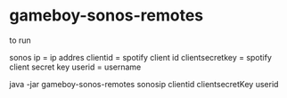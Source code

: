 # gameboy-sonos-remotes

to run

sonos ip = ip addres
clientid = spotify client id
clientsecretkey = spotify client secret key
userid = username


java -jar gameboy-sonos-remotes sonosip clientid clientsecretKey userid


